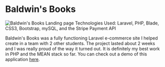 # Baldwin's Books
  ![Baldwin's Books Landing page](https://github.com/spencerlee200/baldwinsbooks/blob/master/bb.png)
  Technologies Used: Laravel, PHP, Blade, CSS3, Bootstrap,
  mySQL, and the Stripe Payment API

  Baldwin's Books was a fully functioning Laravel e-commerce site I helped create in a team with 2 other students. The project lasted about 2 weeks and I was really proud of the way it turned out. It is definitely my best work in PHP and the MEAN stack so far. You can check out a demo of this application [here]( https://youtu.be/F7EI7WzmjQY).
